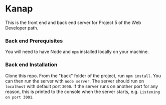 # Kanap #

This is the front end and back end server for Project 5 of the Web Developer path.

### Back end Prerequisites ###

You will need to have Node and `npm` installed locally on your machine.




### Back end Installation ###

Clone this repo. From the "back" folder of the project, run `npm install`. You 
can then run the server with `node server`. 
The server should run on `localhost` with default port `3000`. If the
server runs on another port for any reason, this is printed to the
console when the server starts, e.g. `Listening on port 3001`.
